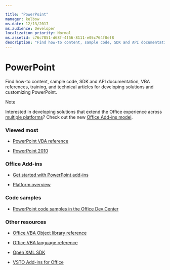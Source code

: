 ```yaml
---

title: "PowerPoint"
manager: kelbow
ms.date: 12/13/2017
ms.audience: Developer
localization_priority: Normal
ms.assetid: c76c7851-d68f-4f56-8111-e05c764f0ef8
description: "Find how-to content, sample code, SDK and API documentation, VBA references, training, and technical articles for developing solutions and customizing PowerPoint."
---
```


# PowerPoint

Find how-to content, sample code, SDK and API documentation, VBA references, training, and technical articles for developing solutions and customizing PowerPoint.
  
> [!NOTE]
> Interested in developing solutions that extend the Office experience across [multiple platforms](https://docs.microsoft.com/office/dev/add-ins/overview/office-add-in-availability)? Check out the new [Office Add-ins model](https://docs.microsoft.com/office/dev/add-ins/). 
  
### Viewed most
  
- [PowerPoint VBA reference](https://msdn.microsoft.com/EN-US/library/ee861525.aspx)
  
- [PowerPoint 2010](https://msdn.microsoft.com/library/cc313152%28v=office.12%29.aspx)
  
### Office Add-ins
  
- [Get started with PowerPoint add-ins](https://docs.microsoft.com/office/dev/add-ins/quickstarts/powerpoint-quickstart)
  
- [Platform overview](https://docs.microsoft.com/office/dev/add-ins/overview/office-add-ins)
  
### Code samples
  
- [PowerPoint code samples in the Office Dev Center](https://dev.office.com/code-samples#?filters=powerpoint)
  
### Other resources

- [Office VBA Object library reference](https://msdn.microsoft.com/VBA/Office-Shared-VBA/articles/office-vba-object-library-reference)

- [Office VBA language reference](https://msdn.microsoft.com/VBA/VBA-Language-Reference) 

- [Open XML SDK](https://msdn.microsoft.com/library/bb448854.aspx)

- [VSTO Add-ins for Office](https://msdn.microsoft.com/library/jj620922.aspx)
  
